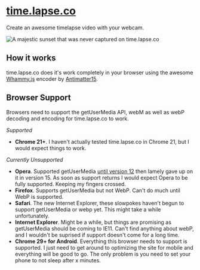 [time.lapse.co](http://time.lapse.co)
=============

Create an awesome timelapse video with your webcam.

![A majestic sunset that was never captured on time.lapse.co](http://time.lapse.co/img/screenshot.png "time.lapse.co")

How it works
------------

time.lapse.co does it's work completely in your browser using the awesome  [Whammy.js](https://github.com/antimatter15/whammy) encoder by [Antimatter15](https://github.com/antimatter15).

Browser Support
---------------
Browsers need to support the getUserMedia API, webM as well as webP decoding and encoding for time.lapse.co to work.

*Supported*
*   **Chrome 21+**. I haven't actually tested time.lapse.co in Chrome 21, but I would expect things to work.

*Currently Unsupported*
*   **Opera**. Supported getUserMedia [until version 12](http://caniuse.com/stream) then lamely gave up on it in version 15. As soon as support returns I would expect Opera to be fully supported. Keeping my fingers crossed.
*   **Firefox**. Supports getUserMedia but not WebP. Can't do much until WebP is supported.
*   **Safari**. The new Internet Explorer, these slowpokes haven't begun to support getUserMedia or webp yet. This might take a while unfortunately.
*   **Internet Explorer**. Might be a while, but things are promising as getUserMedia should be coming to IE11. Can't find anything about webP, and I wouldn't be suprised if support doesn't come for a long time.
*   **Chrome 29+ for Android**. Everything this browser needs to support is supported. I just need to get around to optimizing the site for mobile and everything will be good to go. The only problem is you need to set your phone to not sleep after x minutes.
